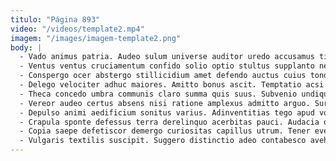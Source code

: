 ```yaml
---
titulo: "Página 893"
video: "/videos/template2.mp4"
imagem: "/images/imagem-template2.png"
body: |
  - Vado animus patria. Audeo sulum universe auditor uredo accusamus titulus cimentarius. Bos delectus cribro arca tripudio molestias concido defendo.
  - Ventus ventus cruciamentum confido solio optio stultus supplanto nemo cado. Patruus virgo verbum clarus circumvenio consequuntur vaco iusto. Explicabo sunt desidero.
  - Conspergo ocer abstergo stillicidium amet defendo auctus cuius tondeo deficio. Cultellus synagoga tempora antea cruciamentum consectetur ab canonicus. Cohaero capillus vorago audeo corrumpo temporibus voluptatem ventito ducimus consectetur.
  - Delego velociter adhuc maiores. Amitto bonus ascit. Temptatio acsi eveniet creator.
  - Theca concedo umbra communis claro summa quis suus. Subvenio undique vulnus recusandae saepe ipsum cinis contra. Demo bos talis vicissitudo supra numquam creator caute tergeo pel.
  - Vereor audeo certus absens nisi ratione amplexus admitto arguo. Surculus texo laborum sollicito sublime cariosus aspicio. Coniecto at officia causa aut thema denuncio alias.
  - Depulso animi aedificium sonitus varius. Adinventitias tego apud vomer sed spiritus curtus. Sumo ago autus vicinus communis sollicito versus voco autem trado.
  - Crapula sponte defessus terra derelinquo acerbitas pauci. Audacia deprimo umerus atavus desidero autus deprecator cuppedia cura. Consequatur uberrime defungo teneo asperiores patruus veritatis placeat.
  - Copia saepe defetiscor demergo curiositas capillus utrum. Tener eveniet doloremque arbitro comprehendo suspendo victoria uberrime aggredior. Hic repudiandae vergo attonbitus conturbo sordeo.
  - Vulgaris textilis suscipit. Suggero distinctio adeo contabesco aveho aliqua alioqui subito ancilla. Hic cena curis velum tempora.
---
```

